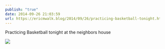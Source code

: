 ```yaml
---
publish: "true"
date: 2014-09-26 21:03:59
url: https://ericmwalk.blog/2014/09/26/practicing-basketball-tonight.html
---
```


Practicing Basketball tonight at the neighbors house

![](https://ericmwalk.blog/uploads/2022/2f775750fe.jpg)